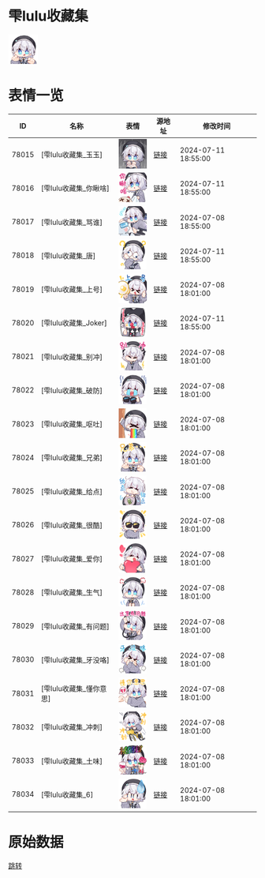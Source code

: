 # 雫lulu收藏集

<img src="./cover.png" height="60" alt="cover" />

# 表情一览

|ID|名称|表情|源地址|修改时间|
|----|----|----|----|----|
|78015|[雫lulu收藏集_玉玉]|<img src="./pic/078015_%5B雫lulu收藏集_玉玉%5D.png" height="60" alt="玉玉"/>|[链接](https://i0.hdslb.com/bfs/garb/f19eb849127724d62f6a98d73dba2d7fc09a2f50.png)|2024-07-11 18:55:00|
|78016|[雫lulu收藏集_你瞅啥]|<img src="./pic/078016_%5B雫lulu收藏集_你瞅啥%5D.png" height="60" alt="你瞅啥"/>|[链接](https://i0.hdslb.com/bfs/garb/b1b0fac8f0d8c80509b3e50eda8a5586a0eacf58.png)|2024-07-11 18:55:00|
|78017|[雫lulu收藏集_骂谁]|<img src="./pic/078017_%5B雫lulu收藏集_骂谁%5D.png" height="60" alt="骂谁"/>|[链接](https://i0.hdslb.com/bfs/garb/a05759f34dee0dcb7724eca3692f91ab35f965b6.png)|2024-07-08 18:55:00|
|78018|[雫lulu收藏集_唐]|<img src="./pic/078018_%5B雫lulu收藏集_唐%5D.png" height="60" alt="唐"/>|[链接](https://i0.hdslb.com/bfs/garb/5c82990179d6371aecedc13789b4e6615f0a062c.png)|2024-07-11 18:55:00|
|78019|[雫lulu收藏集_上号]|<img src="./pic/078019_%5B雫lulu收藏集_上号%5D.png" height="60" alt="上号"/>|[链接](https://i0.hdslb.com/bfs/garb/676f2003332d05edcdcfd2101571dd1aed21cc4d.png)|2024-07-08 18:01:00|
|78020|[雫lulu收藏集_Joker]|<img src="./pic/078020_%5B雫lulu收藏集_Joker%5D.png" height="60" alt="Joker"/>|[链接](https://i0.hdslb.com/bfs/garb/24f20d52c63e3502e9d8c8de5949734fbe7938d9.png)|2024-07-11 18:55:00|
|78021|[雫lulu收藏集_别冲]|<img src="./pic/078021_%5B雫lulu收藏集_别冲%5D.png" height="60" alt="别冲"/>|[链接](https://i0.hdslb.com/bfs/garb/29b971746aca7f6aa56208ac71fbe513f33c5dfd.png)|2024-07-08 18:01:00|
|78022|[雫lulu收藏集_破防]|<img src="./pic/078022_%5B雫lulu收藏集_破防%5D.png" height="60" alt="破防"/>|[链接](https://i0.hdslb.com/bfs/garb/0b11eee9a8f4cfeb9a54bdd470e491f3e6231ded.png)|2024-07-08 18:01:00|
|78023|[雫lulu收藏集_呕吐]|<img src="./pic/078023_%5B雫lulu收藏集_呕吐%5D.png" height="60" alt="呕吐"/>|[链接](https://i0.hdslb.com/bfs/garb/bb6f59f86b436f36c030e70b9197005cb15a0e3b.png)|2024-07-08 18:01:00|
|78024|[雫lulu收藏集_兄弟]|<img src="./pic/078024_%5B雫lulu收藏集_兄弟%5D.png" height="60" alt="兄弟"/>|[链接](https://i0.hdslb.com/bfs/garb/087a4bd49aa1438821918b78e6a1c5b54555a38a.png)|2024-07-08 18:01:00|
|78025|[雫lulu收藏集_给点]|<img src="./pic/078025_%5B雫lulu收藏集_给点%5D.png" height="60" alt="给点"/>|[链接](https://i0.hdslb.com/bfs/garb/a8e4185e431de25798b1a89e8ef7eb3908a42892.png)|2024-07-08 18:01:00|
|78026|[雫lulu收藏集_很酷]|<img src="./pic/078026_%5B雫lulu收藏集_很酷%5D.png" height="60" alt="很酷"/>|[链接](https://i0.hdslb.com/bfs/garb/046705874143ec78b9bb8fe1ee4e0bccd95a2bd8.png)|2024-07-08 18:01:00|
|78027|[雫lulu收藏集_爱你]|<img src="./pic/078027_%5B雫lulu收藏集_爱你%5D.png" height="60" alt="爱你"/>|[链接](https://i0.hdslb.com/bfs/garb/604e9587fdf8f8eea2cbd0fa54f4aaedf6396fcd.png)|2024-07-08 18:01:00|
|78028|[雫lulu收藏集_生气]|<img src="./pic/078028_%5B雫lulu收藏集_生气%5D.png" height="60" alt="生气"/>|[链接](https://i0.hdslb.com/bfs/garb/138ede22e1bb394a7cc590f29f60e2961d8974d8.png)|2024-07-08 18:01:00|
|78029|[雫lulu收藏集_有问题]|<img src="./pic/078029_%5B雫lulu收藏集_有问题%5D.png" height="60" alt="有问题"/>|[链接](https://i0.hdslb.com/bfs/garb/8db4153d4c18835e478e14795cc5bbc026ec0d30.png)|2024-07-08 18:01:00|
|78030|[雫lulu收藏集_牙没咯]|<img src="./pic/078030_%5B雫lulu收藏集_牙没咯%5D.png" height="60" alt="牙没咯"/>|[链接](https://i0.hdslb.com/bfs/garb/1d8a4560c940eaa98856871a0761ac9d4fef5470.png)|2024-07-08 18:01:00|
|78031|[雫lulu收藏集_懂你意思]|<img src="./pic/078031_%5B雫lulu收藏集_懂你意思%5D.png" height="60" alt="懂你意思"/>|[链接](https://i0.hdslb.com/bfs/garb/25fd38d34dc77bd297f4a4699310bca1a7bbc747.png)|2024-07-08 18:01:00|
|78032|[雫lulu收藏集_冲刺]|<img src="./pic/078032_%5B雫lulu收藏集_冲刺%5D.png" height="60" alt="冲刺"/>|[链接](https://i0.hdslb.com/bfs/garb/5275c39571aa91da0f6db8c9082be0c07f1004d3.png)|2024-07-08 18:01:00|
|78033|[雫lulu收藏集_土味]|<img src="./pic/078033_%5B雫lulu收藏集_土味%5D.png" height="60" alt="土味"/>|[链接](https://i0.hdslb.com/bfs/garb/1eb9c8f801db4f4be31158dd68677cdcb6b4a358.png)|2024-07-08 18:01:00|
|78034|[雫lulu收藏集_6]|<img src="./pic/078034_%5B雫lulu收藏集_6%5D.png" height="60" alt="6"/>|[链接](https://i0.hdslb.com/bfs/garb/8be451c3094805112f036f8408216f78d1e9a18e.png)|2024-07-08 18:01:00|

# 原始数据

[跳转](./raw.json)

